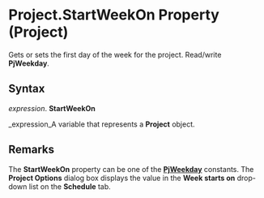 
# Project.StartWeekOn Property (Project)

Gets or sets the first day of the week for the project. Read/write  **PjWeekday**.


## Syntax

 _expression_. **StartWeekOn**

 _expression_A variable that represents a  **Project** object.


## Remarks

The  **StartWeekOn** property can be one of the **[PjWeekday](02572463-5e6d-e62e-6776-2e24359980aa.md)** constants. The **Project Options** dialog box displays the value in the **Week starts on** drop-down list on the **Schedule** tab.


